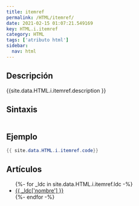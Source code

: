 ```yaml
---
title: itemref
permalink: /HTML/itemref/
date: 2021-02-15 01:07:21.549169
key: HTML.i.itemref
category: HTML
tags: ['atributo html']
sidebar: 
  nav: html
---
```


## Descripción
{{site.data.HTML.i.itemref.description }}

## Sintaxis
~~~html
~~~

## Ejemplo
~~~java
{{ site.data.HTML.i.itemref.code}}
~~~

## Artículos
<ul>
{%- for _ldc in site.data.HTML.i.itemref.ldc -%}
   <li>
       <a href="{{_ldc['url'] }}">{{ _ldc['nombre'] }}</a>
   </li>
{%- endfor -%}
</ul>
